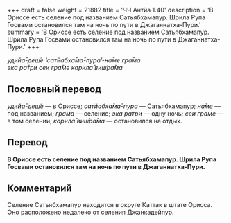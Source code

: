 +++
draft = false
weight = 21882
title = 'ЧЧ Антйа 1.40'
description = 'В Ориссе есть селение под названием Сатьябхамапур. Шрила Рупа Госвами остановился там на ночь по пути в Джаганнатха-Пури.'
summary = 'В Ориссе есть селение под названием Сатьябхамапур. Шрила Рупа Госвами остановился там на ночь по пути в Джаганнатха-Пури.'
+++

_уд̣ийа̄-деш́е ‘сатйабха̄ма̄-пура’-на̄ме гра̄ма  
эка ра̄три сеи гра̄ме карила̄ виш́ра̄ма_

## Пословный перевод

_уд̣ийа̄_\-_деш́е_ — в Ориссе; _сатйабха̄ма̄_\-_пура_ — Сатьябхамапур; _на̄ме_ — под названием; _гра̄ма_ — селение; _эка_ _ра̄три_ — одну ночь; _сеи_ _гра̄ме_ — в том селении; _карила̄_ _виш́ра̄ма_ — остановился на отдых.

## Перевод

**В Ориссе есть селение под названием Сатьябхамапур. Шрила Рупа Госвами остановился там на ночь по пути в Джаганнатха-Пури.**

## Комментарий

Селение Сатьябхамапур находится в округе Каттак в штате Орисса. Оно расположено недалеко от селения Джанкадейпур.
